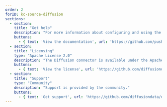 ```yaml
---
order: 2
forID: kc-source-diffusion
sections:
  - section:
    title: "Get help"
    description: "For more information about configuring and using the connector, see the documentation."
    buttons:
      - { text: 'View the documentation', url: 'https://github.com/pushtechnology/diffusion-kafka-connect' }
  - section:
    title: "Licensing"
    type: "Apache License 2.0"
    description: "The Diffusion connector is available under the Apache License 2.0 license."
    buttons:
      - { text: 'View the license', url: 'https://github.com/diffusiondata/diffusion-kafka-connect/blob/master/LICENSE' }
  - section:
    title: "Support"
    type: "Community"
    description: "Support is provided by the community."
    buttons:
      - { text: 'Get support', url: 'https://github.com/diffusiondata/diffusion-kafka-connect/issues' }
---
```


